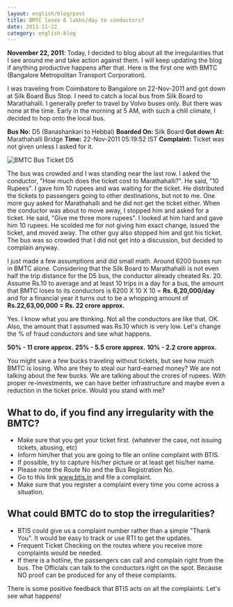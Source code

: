 ```yaml
---
layout: english/blog/post
title: BMTC loses 6 lakhs/day to conductors?
date: 2011-11-22
category: english-blog
---
```


**November 22, 2011**: Today, I decided to blog about all the irregularities that I see around me and take action against them. I will keep updating the blog if anything productive happens after that. Here is the first one with BMTC (Bangalore Metropolitan Transport Corporation).

I was traveling from Coimbatore to Bangalore on 22-Nov-2011 and got down at Silk Board Bus Stop. I need to catch a local bus from Silk Board to Marathahalli. I generally prefer to travel by Volvo buses only. But there was none at the time. Early in the morning at 5 AM, with such a chill climate, I decided to hop onto the local bus.

**Bus No:** D5 (Banashankari to Hebbal)
**Boarded On:** Silk Board
**Got down At:** Marathahalli Bridge
**Time:** 22-Nov-2011 05:19:52 IST
**Complaint:** Ticket was not given unless I asked for it.

![BMTC Bus Ticket D5]({{site.english.blog.downloads}}/bmtc-bus-ticket-d5.jpg)

The bus was crowded and I was standing near the last row. I asked the conductor, "How much does the ticket cost to Marathahalli?". He said, "10 Rupees". I gave him 10 rupees and was waiting for the ticket. He distributed the tickets to passengers going to other destinations, but not to me. One more guy asked for Marathahalli and he did not get the ticket either. When the conductor was about to move away, I stopped him and asked for a ticket. He said, "Give me three more rupees". I looked at him hard and gave him 10 rupees. He scolded me for not giving him exact change, issued the ticket, and moved away. The other guy also stopped him and got his ticket. The bus was so crowded that I did not get into a discussion, but decided to complain anyway.

I just made a few assumptions and did small math. Around 6200 buses run in BMTC alone. Considering that the Silk Board to Marathahalli is not even half the trip distance for the D5 bus, the conductor already cheated Rs. 20. Assume Rs.10 to average and at least 10 trips in a day for a bus, the amount that BMTC loses to its conductors is 6200 X 10 X 10 = **Rs. 6,20,000/day** and for a financial year it turns out to be a whopping amount of **Rs.22,63,00,000 = Rs. 22 crore approx.**

Yes. I know what you are thinking. Not all the conductors are like that. OK. Also, the amount that I assumed was Rs.10 which is very low. Let's change the % of fraud conductors and see what happens.

**50% - 11 crore approx.**
**25% - 5.5 crore approx.**
**10% - 2.2 crore approx.**

You might save a few bucks traveling without tickets, but see how much BMTC is losing. Who are they to steal our hard-earned money? We are not talking about the few bucks. We are talking about the crores of rupees. With proper re-investments, we can have better infrastructure and maybe even a reduction in the ticket price. Would you stand with me?

## What to do, if you find any irregularity with the BMTC?

* Make sure that you get your ticket first. (whatever the case, not issuing tickets, abusing, etc)
* Inform him/her that you are going to file an online complaint with BTIS.
* If possible, try to capture his/her picture or at least get his/her name.
* Please note the Route No and the Bus Registration No.
* Go to this link www.btis.in and file a complaint.
* Make sure that you register a complaint every time you come across a situation.

## What could BMTC do to stop the irregularities?

* BTIS could give us a complaint number rather than a simple "Thank You". It would be easy to track or use RTI to get the updates.
* Frequent Ticket Checking on the routes where you receive more complaints would be needed.
* If there is a hotline, the passengers can call and complain right from the bus. The Officials can talk to the conductors right on the spot. Because NO proof can be produced for any of these complaints.

There is some positive feedback that BTIS acts on all the complaints. Let's see what happens!
